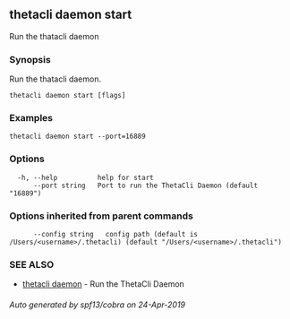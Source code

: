## thetacli daemon start

Run the thatacli daemon

### Synopsis

Run the thatacli daemon.

```
thetacli daemon start [flags]
```

### Examples

```
thetacli daemon start --port=16889
```

### Options

```
  -h, --help          help for start
      --port string   Port to run the ThetaCli Daemon (default "16889")
```

### Options inherited from parent commands

```
      --config string   config path (default is /Users/<username>/.thetacli) (default "/Users/<username>/.thetacli")
```

### SEE ALSO

* [thetacli daemon](thetacli_daemon.md)	 - Run the ThetaCli Daemon

###### Auto generated by spf13/cobra on 24-Apr-2019

